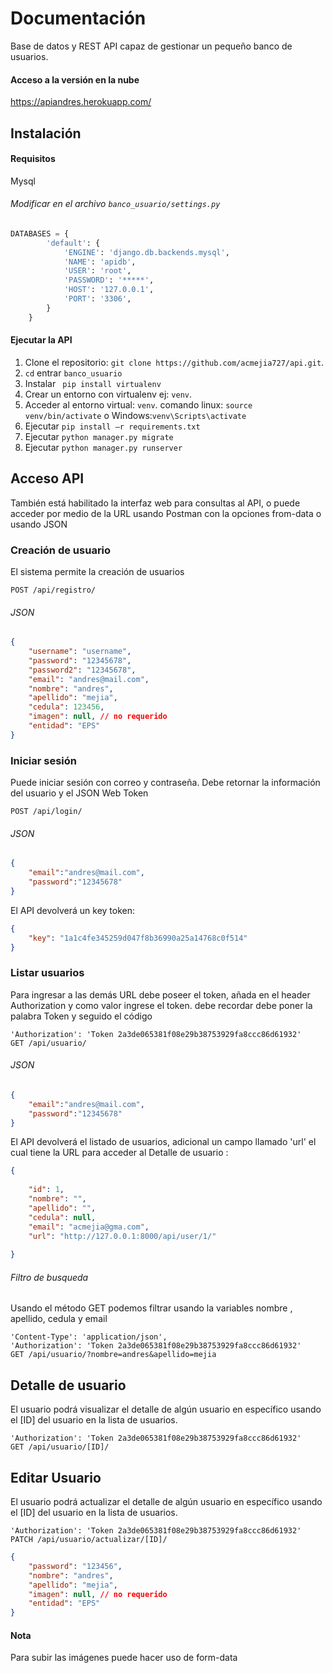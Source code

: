 # Documentación

Base de datos y REST API capaz de gestionar un pequeño banco de usuarios.

#### Acceso a la versión en la nube

https://apiandres.herokuapp.com/

## Instalación

#### Requisitos
Mysql

###### Modificar en el archivo `banco_usuario/settings.py`



```python
DATABASES = {
        'default': {
            'ENGINE': 'django.db.backends.mysql',
            'NAME': 'apidb',
            'USER': 'root',
            'PASSWORD': '*****',
            'HOST': '127.0.0.1',
            'PORT': '3306',
        }
    }
```
#### Ejecutar la API
1. Clone el repositorio: `git clone https://github.com/acmejia727/api.git`.
2. `cd` entrar `banco_usuario`
3. Instalar ` pip install virtualenv`
4. Crear un entorno con virtualenv ej: `venv`.
5. Acceder al entorno virtual: `venv`. comando linux: `source venv/bin/activate` o Windows:`venv\Scripts\activate`
6. Ejecutar ` pip install –r requirements.txt `
7. Ejecutar ` python manager.py migrate `
8. Ejecutar ` python manager.py runserver `


## Acceso API

También está habilitado la interfaz web para consultas al API, o puede acceder por medio de la URL usando Postman con la opciones from-data o usando JSON

### Creación de usuario

El sistema permite la creación de usuarios 

```node
POST /api/registro/
```

###### JSON

```json
{
    "username": "username",
    "password": "12345678",
    "password2": "12345678",
    "email": "andres@mail.com",
    "nombre": "andres",
    "apellido": "mejia",
    "cedula": 123456,
    "imagen": null, // no requerido
    "entidad": "EPS"
}
```

### Iniciar sesión

Puede iniciar sesión con correo y contraseña. Debe retornar la información del usuario y el JSON Web Token 

```node
POST /api/login/
```

###### JSON

```json
{
    "email":"andres@mail.com",
    "password":"12345678"
}
```
El API devolverá un key token:
```json
{
    "key": "1a1c4fe345259d047f8b36990a25a14768c0f514"
}
```

### Listar usuarios

Para ingresar a las demás URL debe poseer el token, añada en el header Authorization y como valor ingrese el token. debe recordar debe poner la palabra Token y seguido el código

```node
'Authorization': 'Token 2a3de065381f08e29b38753929fa8ccc86d61932'
GET /api/usuario/
```

###### JSON

```json
{
    "email":"andres@mail.com",
    "password":"12345678"
}
```
El API devolverá el listado de usuarios, adicional un campo llamado 'url' el cual tiene la URL para acceder al Detalle de usuario :
```json
{
    
    "id": 1,
    "nombre": "",
    "apellido": "",
    "cedula": null,
    "email": "acmejia@gma.com",
    "url": "http://127.0.0.1:8000/api/user/1/"
    
}

```
###### Filtro de busqueda
Usando el método GET podemos filtrar usando la variables nombre , apellido, cedula y email
```node
'Content-Type': 'application/json', 
'Authorization': 'Token 2a3de065381f08e29b38753929fa8ccc86d61932'
GET /api/usuario/?nombre=andres&apellido=mejia
```

## Detalle de usuario
El usuario podrá visualizar el detalle de algún usuario en específico usando el [ID] del usuario en la lista de usuarios. 

```node
'Authorization': 'Token 2a3de065381f08e29b38753929fa8ccc86d61932'
GET /api/usuario/[ID]/
```

## Editar Usuario
El usuario podrá actualizar el detalle de algún usuario en específico usando el [ID] del usuario en la lista de usuarios. 

```node
'Authorization': 'Token 2a3de065381f08e29b38753929fa8ccc86d61932'
PATCH /api/usuario/actualizar/[ID]/
```

```json
{
    "password": "123456",
    "nombre": "andres",
    "apellido": "mejia",
    "imagen": null, // no requerido
    "entidad": "EPS"
}
```

#### Nota

Para subir las imágenes puede hacer uso de form-data